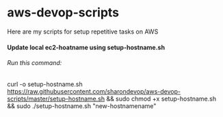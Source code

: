 # aws-devop-scripts
Here are my scripts for setup repetitive tasks on AWS


#### Update local ec2-hoatname using setup-hostname.sh
###### Run this command:
curl -o setup-hostname.sh https://raw.githubusercontent.com/sharondevop/aws-devop-scripts/master/setup-hostname.sh && sudo chmod +x setup-hostname.sh && sudo ./setup-hostname.sh "new-hostnamename"
